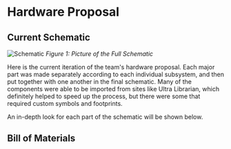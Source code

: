 # Hardware Proposal

## Current Schematic
![Schematic](https://github.com/Team207-S2024/team207-s2024/assets/156377035/bdef601b-bad2-4a58-b186-c048ab86a5d0)
_Figure 1: Picture of the Full Schematic_

Here is the current iteration of the team's hardware proposal. Each major part was made separately according to each individual subsystem, and then put together with one another in the final schematic. Many of the components were able to be imported from sites like Ultra Librarian, which definitely helped to speed up the process, but there were some that required custom symbols and footprints. 

An in-depth look for each part of the schematic will be shown below. 

## Bill of Materials



